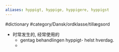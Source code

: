 ```yaml
---
aliases: hyppigt, hyppige, hyppigere, hyppigst
---
```

#dictionary #category/Dansk/ordklasse/tillægsord 
- 时常发生的, 经常使用的
	- gentag behandlingen hyppigt- helst hverdag. 
	- 
